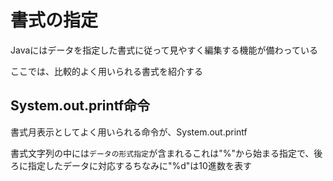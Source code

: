 # 書式の指定

Javaにはデータを指定した書式に従って見やすく編集する機能が備わっている

ここでは、比較的よく用いられる書式を紹介する

## System.out.printf命令

書式月表示としてよく用いられる命令が、System.out.printf

書式文字列の中には`データの形式指定`が含まれるこれは"%"から始まる指定で、後ろに指定したデータに対応するちなみに"%d"は10進数を表す